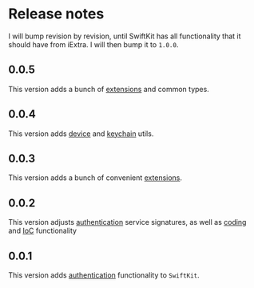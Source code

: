 # Release notes

I will bump revision by revision, until SwiftKit has all functionality that it should have from iExtra. I will then bump it to `1.0.0`.


## 0.0.5

This version adds a bunch of [extensions][Extensions] and common types.


## 0.0.4

This version adds [device][Device] and [keychain][Keychain] utils.


## 0.0.3

This version adds a bunch of convenient [extensions][Extensions]. 


## 0.0.2

This version adjusts [authentication][Authentication] service signatures, as well as [coding][Coding] and [IoC][IoC] functionality  


## 0.0.1

This version adds [authentication][Authentication] functionality to `SwiftKit`.


[Authentication]: Readmes/Authentication.md
[Coding]: Readmes/Coding.md 
[Device]: Readmes/Device.md
[Extensions]: Readmes/Extensions.md
[IoC]: Readmes/IoC.md
[Keychain]: Readmes/Keychain.md

